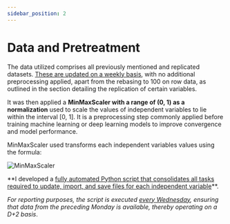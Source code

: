 ```yaml
---
sidebar_position: 2
---
```


# Data and Pretreatment

The data utilized comprises all previously mentioned and replicated datasets. <u>These are updated on a weekly basis</u>, with no additional preprocessing applied, apart from the rebasing to 100 on row data, as outlined in the section detailing the replication of certain variables. 

It was then applied a **MinMaxScaler with a range of (0, 1) as a normalization** used to scale the values of independent variables to lie within the interval [0, 1]. It is a preprocessing step commonly applied before training machine learning or deep learning models to improve convergence and model performance. 

<div class="extra-space"></div>
MinMaxScaler used transforms each independent variables values using the formula:

![MinMaxScaler](/img/MinMaxScaler.jpg)

<div class="extra-space"></div>
**I developed a <u>fully automated Python script that consolidates all tasks required to update, import, and save files for each independent variable</u>**. 

*For reporting purposes, the script is executed <u>every Wednesday</u>, ensuring that data from the preceding Monday is available, thereby operating on a D+2 basis*.